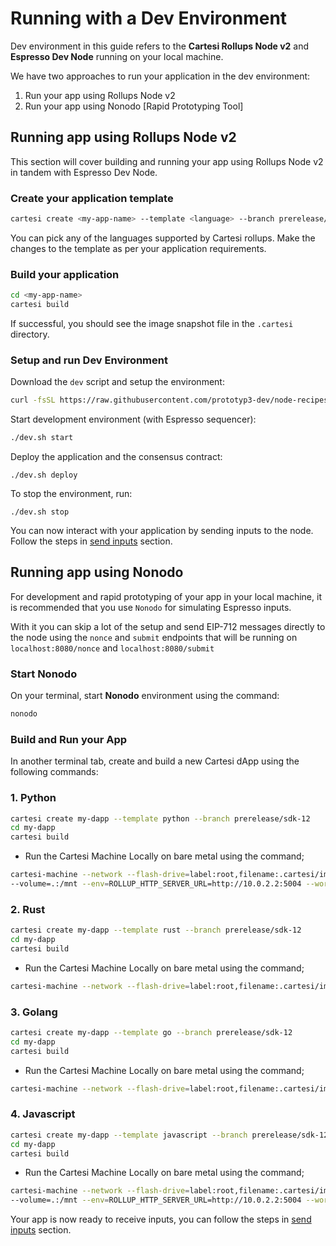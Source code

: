 # Running with a Dev Environment

Dev environment in this guide refers to the **Cartesi Rollups Node v2** and **Espresso Dev Node** running on your local machine.

We have two approaches to run your application in the dev environment:

1. Run your app using Rollups Node v2 
2. Run your app using Nonodo [Rapid Prototyping Tool]



## Running app using Rollups Node v2
This section will cover building and running your app using Rollups Node v2 in tandem with Espresso Dev Node.

### Create your application template
```bash
cartesi create <my-app-name> --template <language> --branch prerelease/sdk-12
```
You can pick any of the languages supported by Cartesi rollups. Make the changes to the template as per your application requirements.

### Build your application
```bash
cd <my-app-name>
cartesi build
```
If successful, you should see the image snapshot file in the `.cartesi` directory.

### Setup and run Dev Environment

Download the `dev` script and setup the environment:
```bash
curl -fsSL https://raw.githubusercontent.com/prototyp3-dev/node-recipes/feature/v2-alpha/dev.sh -o dev.sh && chmod +x dev.sh && ./dev.sh setup
```

Start development environment (with Espresso sequencer):
```bash
./dev.sh start
```
Deploy the application and the consensus contract:
```
./dev.sh deploy
```
To stop the environment, run:
```
./dev.sh stop
```
You can now interact with your application by sending inputs to the node. Follow the steps in [send inputs](./interacting.md) section.


## Running app using Nonodo 

For development and rapid prototyping of your app in your local machine, it is recommended that you use `Nonodo` for simulating Espresso inputs.

With it you can skip a lot of the setup and send EIP-712 messages directly to the node using the `nonce` and `submit` endpoints that will be running on `localhost:8080/nonce` and `localhost:8080/submit`

### Start Nonodo
On your terminal, start **Nonodo** environment using the command:

```bash
nonodo
```

### Build and Run your App

In another terminal tab, create and build a new Cartesi dApp using the following commands:

### 1. **Python**

```bash
cartesi create my-dapp --template python --branch prerelease/sdk-12
cd my-dapp
cartesi build
```

- Run the Cartesi Machine Locally on bare metal using the command;

```bash
cartesi-machine --network --flash-drive=label:root,filename:.cartesi/image.ext2 \
--volume=.:/mnt --env=ROLLUP_HTTP_SERVER_URL=http://10.0.2.2:5004 --workdir=/mnt -- python dapp.py
```

### 2. **Rust**

```bash
cartesi create my-dapp --template rust --branch prerelease/sdk-12
cd my-dapp
cartesi build
```

- Run the Cartesi Machine Locally on bare metal using the command;

```bash
cartesi-machine --network --flash-drive=label:root,filename:.cartesi/image.ext2 --env=ROLLUP_HTTP_SERVER_URL=http://10.0.2.2:5004 -- /opt/cartesi/dapp/dapp
```

### 3. **Golang**

```bash
cartesi create my-dapp --template go --branch prerelease/sdk-12
cd my-dapp
cartesi build
```

- Run the Cartesi Machine Locally on bare metal using the command;

```bash
cartesi-machine --network --flash-drive=label:root,filename:.cartesi/image.ext2 --env=ROLLUP_HTTP_SERVER_URL=http://10.0.2.2:5004 -- /opt/cartesi/dapp/dapp
```

### 4. **Javascript**

```bash
cartesi create my-dapp --template javascript --branch prerelease/sdk-12
cd my-dapp
cartesi build
```

- Run the Cartesi Machine Locally on bare metal using the command;

```bash
cartesi-machine --network --flash-drive=label:root,filename:.cartesi/image.ext2 \
--volume=.:/mnt --env=ROLLUP_HTTP_SERVER_URL=http://10.0.2.2:5004 --workdir=/opt/cartesi/dapp -- node index
```

Your app is now ready to receive inputs, you can follow the steps in [send inputs](./interacting.md) section.